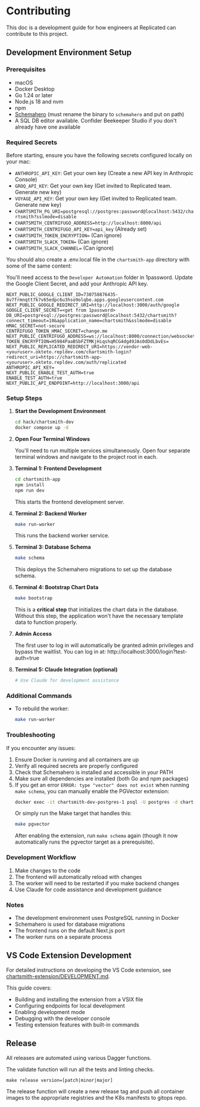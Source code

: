 # Contributing

This doc is a development guide for how engineers at Replicated can contribute to this project.

## Development Environment Setup

### Prerequisites

- macOS
- Docker Desktop
- Go 1.24 or later
- Node.js 18 and nvm 
- npm
- [Schemahero](https://schemahero.io/docs/installation/) (must rename the binary to `schemahero` and put on path)
- A SQL DB editor available. Confider Beekeeper Studio if you don't already have one available

### Required Secrets

Before starting, ensure you have the following secrets configured locally on your mac:

- `ANTHROPIC_API_KEY`: Get your own key (Create a new API key in Anthropic Console)
- `GROQ_API_KEY`: Get your own key (Get invited to Replicated team. Generate new key)
- `VOYAGE_API_KEY`: Get your own key (Get invited to Replicated team. Generate new key)
- `CHARTSMITH_PG_URI=postgresql://postgres:password@localhost:5432/chartsmith?sslmode=disable`
- `CHARTSMITH_CENTRIFUGO_ADDRESS=http://localhost:8000/api`
- `CHARTSMITH_CENTRIFUGO_API_KEY=api_key` (Already set)
- `CHARTSMITH_TOKEN_ENCRYPTION=` (Can ignore)
- `CHARTSMITH_SLACK_TOKEN=` (Can ignore)
- `CHARTSMITH_SLACK_CHANNEL=` (Can ignore)

You should also create a .env.local file in the `chartsmith-app` directory with some of the same content:

You'll need access to the `Developer Automation` folder in 1password. Update the Google Client Secret, and add your Anthropic API key.

```
NEXT_PUBLIC_GOOGLE_CLIENT_ID=730758876435-8v7frmnqtt7k7v65edpc6u3hso9olqbe.apps.googleusercontent.com
NEXT_PUBLIC_GOOGLE_REDIRECT_URI=http://localhost:3000/auth/google
GOOGLE_CLIENT_SECRET=<get from 1password>
DB_URI=postgresql://postgres:password@localhost:5432/chartsmith?connect_timeout=10&application_name=chartsmith&sslmode=disable
HMAC_SECRET=not-secure
CENTRIFUGO_TOKEN_HMAC_SECRET=change.me
NEXT_PUBLIC_CENTRIFUGO_ADDRESS=ws://localhost:8000/connection/websocket
TOKEN_ENCRYPTION=H5984PaaBSbFZTMKjHiqshqRCG4dg49JAs0dDdLbvEs=
NEXT_PUBLIC_REPLICATED_REDIRECT_URI=https://vendor-web-<youruser>.okteto.repldev.com/chartsmith-login?redirect_uri=https://chartsmith-app-<youruser>.okteto.repldev.com/auth/replicated
ANTHROPIC_API_KEY=
NEXT_PUBLIC_ENABLE_TEST_AUTH=true
ENABLE_TEST_AUTH=true
NEXT_PUBLIC_API_ENDPOINT=http://localhost:3000/api

```

### Setup Steps

1. **Start the Development Environment**

   ```bash
   cd hack/chartsmith-dev
   docker compose up -d
   ```

2. **Open Four Terminal Windows**

   You'll need to run multiple services simultaneously. Open four separate terminal windows and navigate to the project root in each.

3. **Terminal 1: Frontend Development**
   ```bash
   cd chartsmith-app
   npm install
   npm run dev
   ```
   This starts the frontend development server.

4. **Terminal 2: Backend Worker**
   ```bash
   make run-worker
   ```
   This runs the backend worker service.

5. **Terminal 3: Database Schema**
   ```bash
   make schema
   ```
   This deploys the Schemahero migrations to set up the database schema.

6. **Terminal 4: Bootstrap Chart Data**
   ```bash
   make bootstrap
   ```
   This is a **critical step** that initializes the chart data in the database. Without this step, the application won't have the necessary template data to function properly.

7. **Admin Access**
   
   The first user to log in will automatically be granted admin privileges and bypass the waitlist.
   You can log in at: http://localhost:3000/login?test-auth=true

8. **Terminal 5: Claude Integration (optional)**
   ```bash
   # Use Claude for development assistance
   ```

### Additional Commands

- To rebuild the worker:
  ```bash
  make run-worker
  ```

### Troubleshooting

If you encounter any issues:

1. Ensure Docker is running and all containers are up
2. Verify all required secrets are properly configured
3. Check that Schemahero is installed and accessible in your PATH
4. Make sure all dependencies are installed (both Go and npm packages)
5. If you get an error `ERROR: type "vector" does not exist` when running `make schema`, you can manually enable the PGVector extension:
   ```bash
   docker exec -it chartsmith-dev-postgres-1 psql -U postgres -d chartsmith -c "CREATE EXTENSION IF NOT EXISTS vector;"
   ```
   Or simply run the Make target that handles this:
   ```bash
   make pgvector
   ```
   After enabling the extension, run `make schema` again (though it now automatically runs the pgvector target as a prerequisite).

### Development Workflow

1. Make changes to the code
2. The frontend will automatically reload with changes
3. The worker will need to be restarted if you make backend changes
4. Use Claude for code assistance and development guidance

### Notes

- The development environment uses PostgreSQL running in Docker
- Schemahero is used for database migrations
- The frontend runs on the default Next.js port
- The worker runs on a separate process

## VS Code Extension Development

For detailed instructions on developing the VS Code extension, see [chartsmith-extension/DEVELOPMENT.md](chartsmith-extension/DEVELOPMENT.md). 

This guide covers:
- Building and installing the extension from a VSIX file
- Configuring endpoints for local development
- Enabling development mode
- Debugging with the developer console
- Testing extension features with built-in commands

## Release

All releases are automated using various Dagger functions.


The validate function will run all the tests and linting checks.

```
make release version=[patch|minor|major]
```

The release function will create a new release tag and push all container images to the appropriate registries and the K8s manifests to gitops repo.
